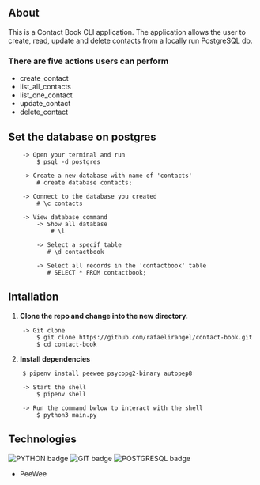 ## About
This is a Contact Book CLI application. The application allows the user to create, read, update and delete contacts from a locally run PostgreSQL db.

### There are five actions users can perform 
- create_contact
- list_all_contacts
- list_one_contact
- update_contact
- delete_contact


## Set the database on postgres
```
    -> Open your terminal and run
        $ psql -d postgres

    -> Create a new database with name of 'contacts'
        # create database contacts;

    -> Connect to the database you created
        # \c contacts

    -> View database command
        -> Show all database
            # \l      

        -> Select a specif table
           # \d contactbook

        -> Select all records in the 'contactbook' table 
           # SELECT * FROM contactbook;
```


## Intallation 
1. **Clone the repo and change into the new directory.** 
```
    -> Git clone 
        $ git clone https://github.com/rafaelirangel/contact-book.git
        $ cd contact-book
```
2. **Install dependencies**
```
    $ pipenv install peewee psycopg2-binary autopep8  

    -> Start the shell
        $ pipenv shell

    -> Run the command bwlow to interact with the shell
        $ python3 main.py
```

## Technologies
![PYTHON badge](https://img.shields.io/badge/Python-FFD43B?style=for-the-badge&logo=python&logoColor=blue)
![GIT badge](https://img.shields.io/badge/GIT-E44C30?style=for-the-badge&logo=git&logoColor=white)
![POSTGRESQL badge](https://img.shields.io/badge/PostgreSQL-316192?style=for-the-badge&logo=postgresql&logoColor=white)  
- PeeWee